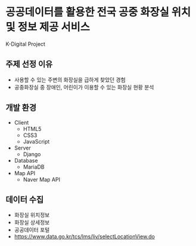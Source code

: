 # 공공데이터를 활용한 전국 공중 화장실 위치 및 정보 제공 서비스
K-Digital Project

## 주제 선정 이유
* 사용할 수 있는 주변의 화장실을 급하게 찾았던 경험
* 공중화장실 중 장애인, 어린이가 이용할 수 있는 화장실 현황 분석

## 개발 환경
* Client
  * HTML5
  * CSS3
  * JavaScript
* Server
  * Django
* Database
  * MariaDB
* Map API
  * Naver Map API

## 데이터 수집
*  화장실 위치정보
*  화장실 상세정보
*  공공데이터 포털
*  https://www.data.go.kr/tcs/lms/liv/selectLocationView.do
